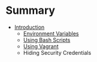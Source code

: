 # Summary

* [Introduction](README.md)
   * [Environment Variables](environment_variables.md)
   * [Using Bash Scripts](gitbook/project_usage.md)
   * [Using Vagrant](gitbook/vagrant.md)
   * Hiding Security Credentials

